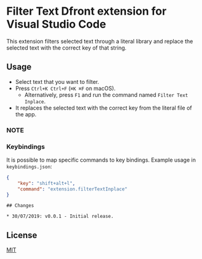 # Filter Text Dfront extension for Visual Studio Code

This extension filters selected text through a literal library and replace the selected text with the correct key of that string.

## Usage

* Select text that you want to filter.
* Press `Ctrl+K Ctrl+F` (`⌘K ⌘F` on macOS).
    * Alternatively, press `F1` and run the command named `Filter Text Inplace`.
* It replaces the selected text with the correct key from the literal file of the app.

### NOTE



### Keybindings

It is possible to map specific commands to key bindings. Example usage in `keybindings.json`:

```json
{
    "key": "shift+alt+l",
    "command": "extension.filterTextInplace"
}
```

```
## Changes

* 30/07/2019: v0.0.1 - Initial release.
```

## License

[MIT](https://gitlab.com/dfront/innovation/vscode-filtertext-dfront/blob/master/LICENSE)
